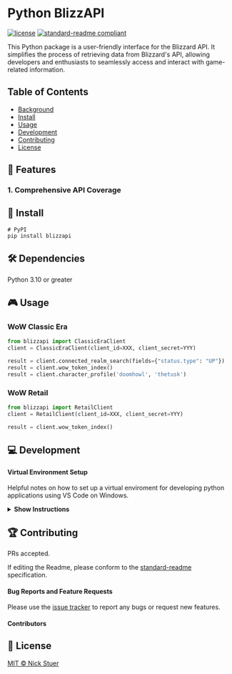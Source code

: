 # Python BlizzAPI

[![license](https://img.shields.io/github/license/nickstuer/blizzapi.svg)](LICENSE)
[![standard-readme compliant](https://img.shields.io/badge/readme%20style-standard-brightgreen.svg?style=flat-square)](https://github.com/RichardLitt/standard-readme)

This Python package is a user-friendly interface for the Blizzard API. It simplifies the process of retrieving data from Blizzard's API, allowing developers and enthusiasts to seamlessly access and interact with game-related information.

## Table of Contents

- [Background](#background)
- [Install](#install)
- [Usage](#usage)
- [Development](#development)
- [Contributing](#contributing)
- [License](#license)

## 📖 Features

### 1. Comprehensive API Coverage

## 📌 Install

```
# PyPI
pip install blizzapi
```

## 🛠 Dependencies
Python 3.10 or greater

## 🎮 Usage

### WoW Classic Era
```python
from blizzapi import ClassicEraClient
client = ClassicEraClient(client_id=XXX, client_secret=YYY)

result = client.connected_realm_search(fields={"status.type": "UP"})
result = client.wow_token_index()
result = client.character_profile('doomhowl', 'thetusk')
```

### WoW Retail
```python
from blizzapi import RetailClient
client = RetailClient(client_id=XXX, client_secret=YYY)

result = client.wow_token_index()
```

## 💻 Development

#### Virtual Environment Setup
Helpful notes on how to set up a virtual enviroment for developing python applications using VS Code on Windows.

<details><summary><b>Show Instructions</b></summary>

1. Open "Folder" in VS Code

2. Create Virtual Environment
    1. Press CTRL + SHIFT + P and Select 'Python: Create Virtual Environment'
    2. Follow the prompts

3. Change Default Terminal in VS Code
    1. Press CTRL + SHIFT + P and Select 'Terminal: Select Default Profile'
    2. Choose 'Command Prompt'

4. Test the Virtual Environment
    1. Press CTRL + SHIFT + ~ to open a terminal.
    2. Ensure the prompt begins with '(.venv)'

5. Install the pip dependenies
    1. Type: pip install -r requirements.txt
        
</details>

## 🏆 Contributing

PRs accepted.

If editing the Readme, please conform to the [standard-readme](https://github.com/RichardLitt/standard-readme) specification.

#### Bug Reports and Feature Requests
Please use the [issue tracker](https://github.com/nickstuer/blizzapi/issues) to report any bugs or request new features.

#### Contributors


## 📃 License

[MIT © Nick Stuer](LICENSE)
